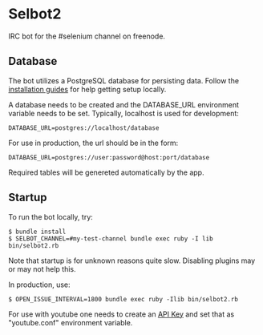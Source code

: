 # Selbot2
IRC bot for the #selenium channel on freenode.

## Database

The bot utilizes a PostgreSQL database for persisting data. 
Follow the [installation guides](https://wiki.postgresql.org/wiki/Detailed_installation_guides) for help getting setup locally.

A database needs to be created and the DATABASE_URL environment variable needs to be set. Typically, localhost is used for development:
  
    DATABASE_URL=postgres://localhost/database
    
For use in production, the url should be in the form:

    DATABASE_URL=postgres://user:password@host:port/database

Required tables will be genereted automatically by the app.

## Startup

To run the bot locally, try:

    $ bundle install
    $ SELBOT_CHANNEL=#my-test-channel bundle exec ruby -I lib bin/selbot2.rb
    
Note that startup is for unknown reasons quite slow. Disabling plugins may or may not help this.

In production, use:

    $ OPEN_ISSUE_INTERVAL=1800 bundle exec ruby -Ilib bin/selbot2.rb
        
For use with youtube one needs to create an [API Key](https://developers.google.com/youtube/registering_an_application) and set that as "youtube.conf" environment variable.
